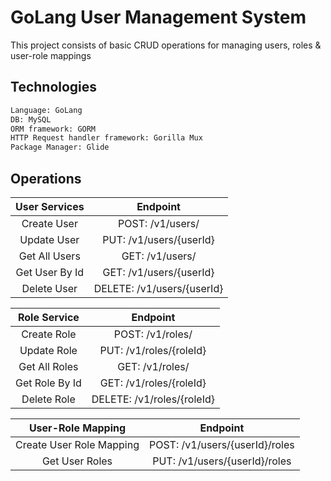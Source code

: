 # GoLang User Management System

This project consists of basic CRUD operations for managing users, roles & user-role mappings

## Technologies

```bash
Language: GoLang
DB: MySQL
ORM framework: GORM
HTTP Request handler framework: Gorilla Mux
Package Manager: Glide
```

## Operations
| User Services | Endpoint |   
| :---:   | :-: |
| Create User | POST: /v1/users/ |
| Update User | PUT: /v1/users/{userId} |
| Get All Users | GET: /v1/users/ |
| Get User By Id | GET: /v1/users/{userId} |
| Delete User | DELETE: /v1/users/{userId} |


| Role Service | Endpoint |
| :---:   | :-: |
| Create Role | POST: /v1/roles/ |
| Update Role | PUT: /v1/roles/{roleId} |
| Get All Roles | GET: /v1/roles/ |
| Get Role By Id | GET: /v1/roles/{roleId} |
| Delete Role | DELETE: /v1/roles/{roleId} |

| User-Role Mapping | Endpoint |
| :---:   | :-: |
| Create User Role Mapping | POST: /v1/users/{userId}/roles |
| Get User Roles | PUT: /v1/users/{userId}/roles |


